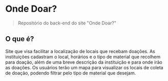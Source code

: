 # Onde Doar?

> Repositório do back-end do site "Onde Doar?"

## O que é?
Site que visa facilitar a localização de locais que recebam doações. As instituições cadastram o local, horários e o tipo de material que recolhem para doação, além de uma breve descrição da instituição e para onde irão as doações. Os usuários terão um mapa para visualizar os locais de coleta de doação, podendo filtrar pelo tipo de material que desejam. 

